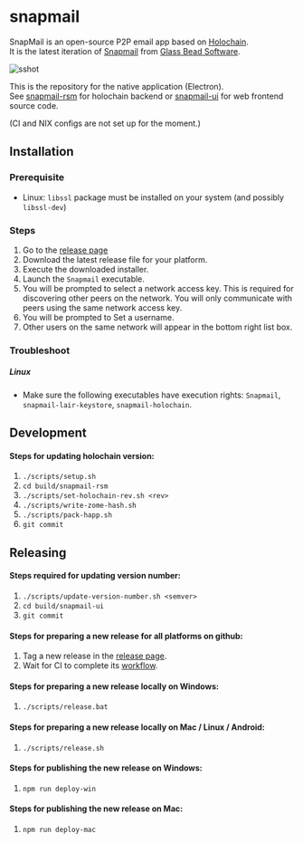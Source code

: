 # snapmail
SnapMail is an open-source P2P email app based on [Holochain](https://holochain.org/).  
It is the latest iteration of [Snapmail](http://www.glassbead.com/snapmail/index.shtml) from [Glass Bead Software](http://www.glassbead.com/).


![sshot](https://github.com/ddd-mtl/snapmail-release/blob/master/assets/snapmail-ui.png)

This is the repository for the native application (Electron).  
See [snapmail-rsm](https://github.com/ddd-mtl/snapmail-rsm) for holochain backend or [snapmail-ui](https://github.com/ddd-mtl/snapmail-ui) for web frontend source code.

(CI and NIX configs are not set up for the moment.)

## Installation

### Prerequisite 
 - Linux: `libssl` package must be installed on your system (and possibly `libssl-dev`)

### Steps
1. Go to the [release page](https://github.com/glassbeadsoftware/snapmail-release/releases)
2. Download the latest release file for your platform.
3. Execute the downloaded installer.
4. Launch the `Snapmail` executable.
5. You will be prompted to select a network access key. This is required for discovering other peers on the network. You will only communicate with peers using the same network access key.
6. You will be prompted to Set a username.
7. Other users on the same network will appear in the bottom right list box.

### Troubleshoot

##### Linux
- Make sure the following executables have execution rights: `Snapmail`, `snapmail-lair-keystore`, `snapmail-holochain`.


## Development

#### Steps for updating holochain version:
1. `./scripts/setup.sh`
2. `cd build/snapmail-rsm`
3. `./scripts/set-holochain-rev.sh <rev>`
4. `./scripts/write-zome-hash.sh`
5. `./scripts/pack-happ.sh`
6. `git commit`

 
## Releasing

#### Steps required for updating version number:
1. `./scripts/update-version-number.sh <semver>`
2. `cd build/snapmail-ui`
3. `git commit`

#### Steps for preparing a new release for all platforms on github:
1. Tag a new release in the [release page](https://github.com/glassbeadsoftware/snapmail-release/releases).
2. Wait for CI to complete its [workflow](https://github.com/glassbeadsoftware/snapmail/actions).
 
#### Steps for preparing a new release locally on Windows:
1. `./scripts/release.bat`

#### Steps for preparing a new release locally on Mac / Linux / Android:
1. `./scripts/release.sh`

#### Steps for publishing the new release on Windows:
1. `npm run deploy-win`

#### Steps for publishing the new release on Mac:
1. `npm run deploy-mac`

